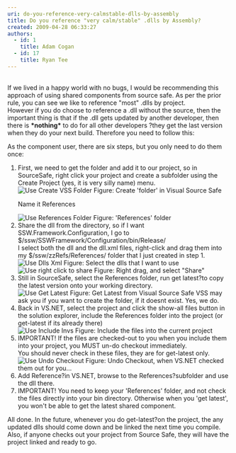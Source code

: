 ```yaml
---
uri: do-you-reference-very-calmstable-dlls-by-assembly
title: Do you reference "very calm/stable" .dlls by Assembly?
created: 2009-04-28 06:33:27
authors:
  - id: 1
    title: Adam Cogan
  - id: 17
    title: Ryan Tee
---
```





<span class='intro'> 
  <br>
If we lived in a happy world with no bugs, I would be recommending this approach of using shared components from source safe. As per the prior rule, you can see we like to reference &quot;most&quot; .dlls by project. <br>
However if you do choose to reference a .dll without the source, then the important thing is that if the .dll gets updated by another developer, then there is <b>*nothing*</b> to do for all other developers ?they get the last version when they do your next build. Therefore you need to follow this&#58; 
 </span>


  <p>As the component user, there are six steps, but you only need to do them once&#58;</p>
<ol>
    <li>First, we need to get the folder and add it to our project, so in SourceSafe, right click your project and create a subfolder using the Create Project (yes, it is very silly name) menu. <img class="ms-rteCustom-ImageArea" alt="Use Create VSS Folder" src="/PublishingImages/use_createvssfolder.jpg" /> <span class="ms-rteCustom-FigureNormal">Figure&#58; Create 'folder' in Visual Source Safe</span>
    <p>Name it References</p>
    <img class="ms-rteCustom-ImageArea" alt="Use References Folder" src="/PublishingImages/use_referencesfolder.jpg" /> <span class="ms-rteCustom-FigureNormal">Figure&#58; 'References' folder</span> </li>
    <li>Share the dll from the directory, so if I want SSW.Framework.Configuration, I go to $/ssw/SSWFramework/Configuration/bin/Release/<br>
    I select both the dll and the dll.xml files, right-click and drag them into my $/ssw/zzRefs/References/ folder that I just created in step 1. <img class="ms-rteCustom-ImageArea" alt="Use Dlls Xml" src="/PublishingImages/use_dllsxml.jpg" /> <span class="ms-rteCustom-FigureNormal">Figure&#58; Select the dlls that I want to use</span> <img class="ms-rteCustom-ImageArea" alt="Use right click to share" src="/PublishingImages/use_rightclicktoshare.jpg" /> <span class="ms-rteCustom-FigureNormal">Figure&#58; Right drag, and select &quot;Share&quot;</span> </li>
    <li>Still in SourceSafe, select the References folder, run get latest?to copy the latest version onto your working directory.<br>
    <img class="ms-rteCustom-ImageArea" alt="Use Get Latest" src="/PublishingImages/use_getlatest.jpg" /> <span class="ms-rteCustom-FigureNormal">Figure&#58; Get Latest from Visual Source Safe</span> VSS may ask you if you want to create the folder, if it doesnt exist. Yes, we do. </li>
    <li>Back in VS.NET, select the project and click the show-all files button in the solution explorer, include the References folder into the project (or get-latest if its already there)<br>
    <img class="ms-rteCustom-ImageArea" alt="Use Include Invs" src="/PublishingImages/use_includeinvs.jpg" /> <span class="ms-rteCustom-FigureNormal">Figure&#58; Include the files into the current project</span> </li>
    <li>IMPORTANT! If the files are checked-out to you when you include them into your project, you MUST un-do checkout immediately.<br>
    You should never check in these files, they are for get-latest only.<br>
    <img class="ms-rteCustom-ImageArea" alt="Use Undo Checkout" src="/PublishingImages/use_undocheckout.jpg" /> <span class="ms-rteCustom-FigureNormal">Figure&#58; Undo Checkout, when VS.NET checked them out for you...</span> </li>
    <li>Add Reference?in VS.NET, browse to the References?subfolder and use the dll there. </li>
    <li>IMPORTANT! You need to keep your 'References' folder, and not check the files directly into your bin directory. Otherwise when you 'get latest', you won't be able to get the latest shared component. </li>
</ol>
<p>All done. In the future, whenever you do get-latest?on the project, the any updated dlls should come down and be linked the next time you compile. Also, if anyone checks out your project from Source Safe, they will have the project linked and ready to go.</p>



